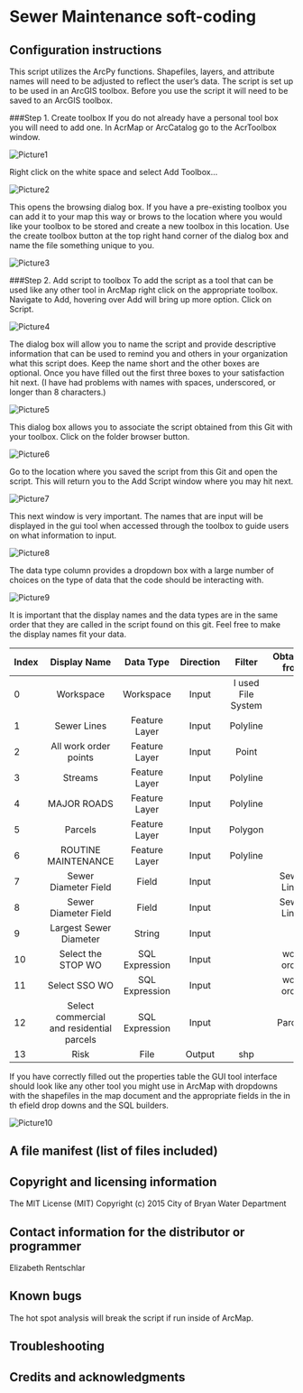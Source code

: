 # Sewer Maintenance soft-coding
## Configuration instructions
This script utilizes the ArcPy functions.  Shapefiles, layers, and attribute names will need to be adjusted to reflect the user’s data. 
The script is set up to be used in an ArcGIS toolbox.  Before you use the script it will need to be saved to an ArcGIS toolbox.  

###Step 1. Create toolbox
If you do not already have a personal tool box you will need to add one.  In AcrMap or ArcCatalog go to the AcrToolbox window. 

![Picture1](https://farm2.staticflickr.com/1707/24436856032_cd8a5ac8fd_z.jpg)

Right click on the white space and select Add Toolbox…

![Picture2](https://farm2.staticflickr.com/1675/24249608550_fab494a1bc_z.jpg)

This opens the browsing dialog box.  If you have a pre-existing toolbox you can add it to your map this way or brows to the location where you would like your toolbox to be stored and create a new toolbox in this location.  Use the create toolbox button at the top right hand corner of the dialog box and name the file something unique to you. 

![Picture3](https://farm2.staticflickr.com/1479/24436855852_611c22b62c_b.jpg)

###Step 2. Add script to toolbox
To add the script as a tool that can be used like any other tool in ArcMap right click on the appropriate toolbox.  Navigate to Add, hovering over Add will bring up more option.  Click on Script.  

![Picture4](https://farm2.staticflickr.com/1527/24545150075_0a9bd0c906_z.jpg)

The dialog box will allow you to name the script and provide descriptive information that can be used to remind you and others in your organization what this script does.   Keep the name short and the other boxes are optional.  Once you have filled out the first three boxes to your satisfaction hit next.  (I have had problems with names with spaces, underscored, or longer than 8 characters.) 

![Picture5](https://farm2.staticflickr.com/1678/23918350863_526d5618c3_z.jpg)

This dialog box allows you to associate the script obtained from this Git with your toolbox.  Click on the folder browser button.

![Picture6](https://farm2.staticflickr.com/1660/24177535589_9ae8b43e6a_z.jpg)

 Go to the location where you saved the script from this Git and open the script.  This will return you to the Add Script window where you may hit next. 

![Picture7](https://farm2.staticflickr.com/1476/24437009522_404487fb91_z.jpg)

This next window is very important.  The names that are input will be displayed in the gui tool when accessed through the toolbox to guide users on what information to input. 

![Picture8](https://farm2.staticflickr.com/1480/23919744373_f12210d3f3_z.jpg)

The data type column provides a dropdown box with a large number of choices on the type of data that the code should be interacting with. 

![Picture9](https://farm2.staticflickr.com/1694/24251313160_84e634fb4b_z.jpg)

It is important that the display names and the data types are in the same order that they are called in the script found on this git.  Feel free to make the display names fit your data. 

| Index | Display Name | Data Type | Direction | Filter | Obtained from |
|:------|:------------:|:---------:|:---------:|:------:|:-------------:|
| 0     | Workspace    | Workspace | Input     | I used File System |    |
| 1     | Sewer Lines  | Feature Layer | Input | Polyline |         |
| 2     | All work order points | Feature Layer | Input | Point |   |
| 3     | Streams      | Feature Layer | Input | Polyline |         |
| 4     | MAJOR ROADS  | Feature Layer | Input | Polyline |         |
| 5     | Parcels      | Feature Layer | Input | Polygon |          |
| 6     | ROUTINE MAINTENANCE | Feature Layer | Input | Polyline |  |
| 7     | Sewer Diameter Field | Field | Input |  | Sewer Lines   |
| 8     | Sewer Diameter Field | Field | Input |  | Sewer Lines   |
| 9     | Largest Sewer Diameter | String | Input |  |         | 
| 10    | Select the STOP WO| SQL Expression | Input |  | work order    |
| 11    | Select SSO WO | SQL Expression | Input |  | work order    |
| 12    | Select commercial and residential parcels | SQL Expression | Input |  | Parcels |
| 13    | Risk         | File      | Output    | shp    |           |

If you have correctly filled out the properties table the GUI tool interface should look like any other tool you might use in ArcMap with dropdowns with the shapefiles in the map document and the appropriate fields in the in th efield drop downs and the SQL builders.

![Picture10](http://farm2.staticflickr.com/1590/24286498929_388a3cfb91_b.jpg)


## A file manifest (list of files included)
## Copyright and licensing information
The MIT License (MIT)
Copyright (c) 2015 City of Bryan Water Department
## Contact information for the distributor or programmer
Elizabeth Rentschlar
## Known bugs
The hot spot analysis will break the script if run inside of ArcMap.  
## Troubleshooting
## Credits and acknowledgments
